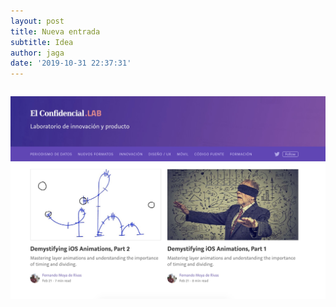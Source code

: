 ```yaml
---
layout: post
title: Nueva entrada
subtitle: Idea
author: jaga
date: '2019-10-31 22:37:31'
---
```

```

```

![](/images/shots/eci18.jpg)
